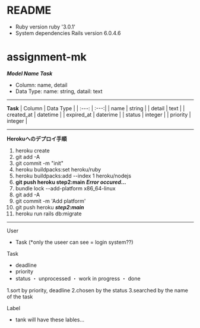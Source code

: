 # README



* Ruby version
ruby '3.0.1'
* System dependencies
Rails version             6.0.4.6

# assignment-mk

***Model Name Task***
* Column: name, detail
* Data Type: name: string, datail: text

-----------------------------
**Task**
| Column  |  Data Type   | 
| :---: | :---:| 
|  name   |  string   | 
| detail  |  text   | 
| created_at | datetime |
| expired_at | daterime |
| status | integer |
| priority | integer |

------------------------------
**Herokuへのデプロイ手順**
1. heroku create
2. git add -A
3. git commit -m "init"
4. heroku buildpacks:set heroku/ruby
5. heroku buildpacks:add --index 1 heroku/nodejs
6. **git push heroku step2:main** ***Error occured...***
7. bundle lock --add-platform x86_64-linux
8. git add -A
9. git commit -m 'Add platform'
10. git push heroku ***step2:main***
11. heroku run rails db:migrate

---------------------------------

User 
- Task (*only the useer can see = login system??)

Task

- deadline
- priority
- status 
・ unprocessed
・ work in progress
・ done

1.sort by priority, deadline
2.chosen by the status
3.searched by  the name of the task

Label
- tank will have these lables...


